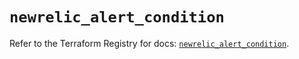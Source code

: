# `newrelic_alert_condition`

Refer to the Terraform Registry for docs: [`newrelic_alert_condition`](https://registry.terraform.io/providers/newrelic/newrelic/3.63.0/docs/resources/alert_condition).
